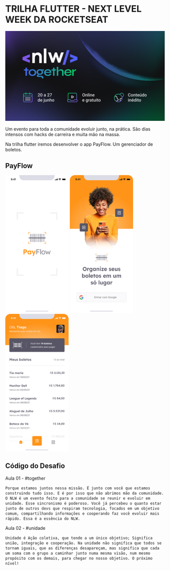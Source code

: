 # TRILHA FLUTTER - NEXT LEVEL WEEK DA ROCKETSEAT

<img src="image/nextlevelweek.png" alt="NLW" width="600" class="center"/>


Um evento para toda a comunidade evoluir junto, na prática. São dias intensos com hacks de carreira e muita mão na massa.

Na trilha flutter iremos desenvolver o app PayFlow. Um gerenciador de boletos. 

## PayFlow

<img src="image/Splash.png" alt="NLW" width="200"/> <img src="image/Login.png" alt="NLW" width="200"/> <img src="image/Home.png" alt="NLW" width="200"/>



## Código do Desafio
Aula 01 - #together
```
Porque estamos juntos nessa missão. É junto com você que estamos construindo tudo isso. E é por isso que não abrimos mão da comunidade. O NLW é um evento feito para a comunidade se reunir e evoluir em unidade. Esse sincronismo é poderoso. Você já percebeu o quanto estar junto de outros devs que respiram tecnologia, focados em um objetivo comum, compartilhando informações e cooperando faz você evoluir mais rápido. Essa é a essência do NLW. 
```
Aula 02 - #unidade
```
Unidade é Ação coletiva, que tende a um único objetivo; Significa união, integração e cooperação. Na unidade não significa que todos se tornam iguais, que as diferenças desapareçam, mas significa que cada um soma com o grupo a caminhar junto numa mesma visão, num mesmo propósito com os demais, para chegar no nosso objetivo. O próximo nível!
```
